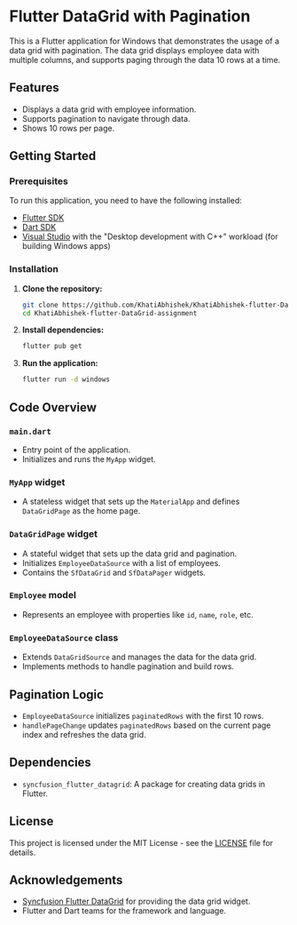 # Flutter DataGrid with Pagination

This is a Flutter application for Windows that demonstrates the usage of a data grid with pagination. The data grid displays employee data with multiple columns, and supports paging through the data 10 rows at a time.

## Features

- Displays a data grid with employee information.
- Supports pagination to navigate through data.
- Shows 10 rows per page.

## Getting Started

### Prerequisites

To run this application, you need to have the following installed:

- [Flutter SDK](https://flutter.dev/docs/get-started/install)
- [Dart SDK](https://dart.dev/get-dart)
- [Visual Studio](https://visualstudio.microsoft.com/) with the "Desktop development with C++" workload (for building Windows apps)

### Installation

1. **Clone the repository:**

    ```bash
    git clone https://github.com/KhatiAbhishek/KhatiAbhishek-flutter-DataGrid-assignment.git
    cd KhatiAbhishek-flutter-DataGrid-assignment
    ```

2. **Install dependencies:**

    ```bash
    flutter pub get
    ```

3. **Run the application:**

    ```bash
    flutter run -d windows
    ```

## Code Overview

### `main.dart`

- Entry point of the application.
- Initializes and runs the `MyApp` widget.

### `MyApp` widget

- A stateless widget that sets up the `MaterialApp` and defines `DataGridPage` as the home page.

### `DataGridPage` widget

- A stateful widget that sets up the data grid and pagination.
- Initializes `EmployeeDataSource` with a list of employees.
- Contains the `SfDataGrid` and `SfDataPager` widgets.

### `Employee` model

- Represents an employee with properties like `id`, `name`, `role`, etc.

### `EmployeeDataSource` class

- Extends `DataGridSource` and manages the data for the data grid.
- Implements methods to handle pagination and build rows.

## Pagination Logic

- `EmployeeDataSource` initializes `paginatedRows` with the first 10 rows.
- `handlePageChange` updates `paginatedRows` based on the current page index and refreshes the data grid.

## Dependencies

- `syncfusion_flutter_datagrid`: A package for creating data grids in Flutter.

## License

This project is licensed under the MIT License - see the [LICENSE](LICENSE) file for details.

## Acknowledgements

- [Syncfusion Flutter DataGrid](https://pub.dev/packages/syncfusion_flutter_datagrid) for providing the data grid widget.
- Flutter and Dart teams for the framework and language.
